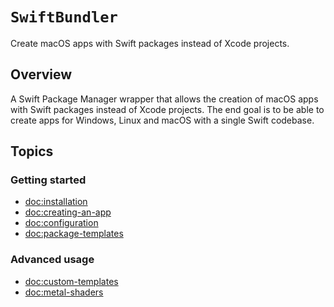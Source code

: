 # ``SwiftBundler``

Create macOS apps with Swift packages instead of Xcode projects.

## Overview

A Swift Package Manager wrapper that allows the creation of macOS apps with Swift packages instead of Xcode projects. The end goal is to be able to create apps for Windows, Linux and macOS with a single Swift codebase.

## Topics

### Getting started

- <doc:installation>
- <doc:creating-an-app>
- <doc:configuration>
- <doc:package-templates>

### Advanced usage

- <doc:custom-templates>
- <doc:metal-shaders>
